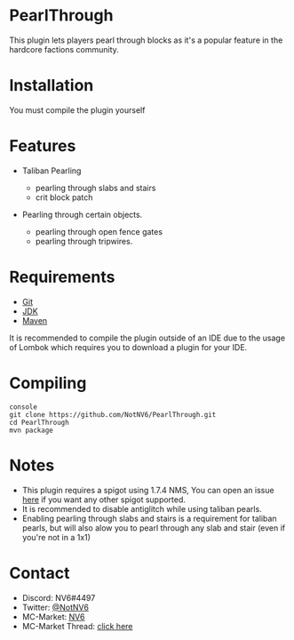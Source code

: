 # PearlThrough
This plugin lets players pearl through blocks as it's a popular feature in the hardcore factions community.

# Installation
You must compile the plugin yourself

# Features
* Taliban Pearling
  - pearling through slabs and stairs
  - crit block patch

* Pearling through certain objects.
  - pearling through open fence gates
  - pearling through tripwires.

# Requirements
* [Git](https://git-scm.com/downloads)
* [JDK](https://www.oracle.com/technetwork/java/javase/downloads/jdk8-downloads-2133151.html)
* [Maven](https://maven.apache.org/download.cgi)
    
It is recommended to compile the plugin outside of an IDE due to the usage of Lombok which requires you to download a plugin for your IDE.

# Compiling
```
console
git clone https://github.com/NotNV6/PearlThrough.git
cd PearlThrough
mvn package
```
    
    
# Notes
* This plugin requires a spigot using 1.7.4 NMS, You can open an issue [here](https://github.com/NotNV6/PearlThrough/issues/new) if you want any other spigot supported.
* It is recommended to disable antiglitch while using taliban pearls.
* Enabling pearling through slabs and stairs is a requirement for taliban pearls, but will also alow you to pearl through any slab and stair (even if you're not in a 1x1)

# Contact
* Discord: NV6#4497
* Twitter: [@NotNV6](https://twitter.com/NotNV6)
* MC-Market: [NV6](https://www.mc-market.org/members/104815/)
* MC-Market Thread: [click here](https://www.mc-market.org/threads/550006/)
